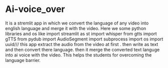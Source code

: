 # Ai-voice_over
It is a stremlit app in which we convert the language of any video into english language and merge it with the video.
Here we some python libraries  and os like 
import streamlit as st
import whisper
from gtts import gTTS
from pydub import AudioSegment
import subprocess
import os
import uuid///
this app extract the audio from the video at first .
then write as text and then convert there language.
then it merge the converted text languge into ai voice with the video.
This helps the students for overcoming the language barrier.
